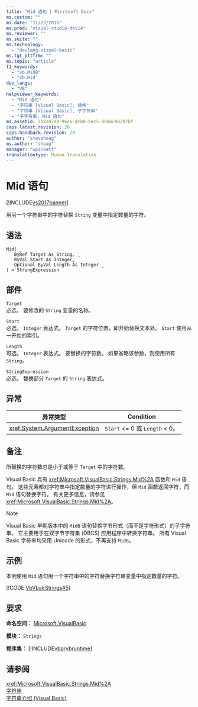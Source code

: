 ```yaml
---
title: "Mid 语句 | Microsoft Docs"
ms.custom: ""
ms.date: "11/23/2016"
ms.prod: "visual-studio-dev14"
ms.reviewer: ""
ms.suite: ""
ms.technology: 
  - "devlang-visual-basic"
ms.tgt_pltfrm: ""
ms.topic: "article"
f1_keywords: 
  - "vb.MidB"
  - "vb.Mid"
dev_langs: 
  - "VB"
helpviewer_keywords: 
  - "Mid 语句"
  - "字符串 [Visual Basic], 替换"
  - "字符串 [Visual Basic], 子字符串"
  - "子字符串, Mid 语句"
ms.assetid: 2b82d7a8-9646-4cb0-bec5-80abc98297bf
caps.latest.revision: 20
caps.handback.revision: 20
author: "stevehoag"
ms.author: "shoag"
manager: "wpickett"
translationtype: Human Translation
---
```

# Mid 语句
[!INCLUDE[vs2017banner](../../../csharp/includes/vs2017banner.md)]

用另一个字符串中的字符替换 `String` 变量中指定数量的字符。  
  
## 语法  
  
```  
Mid( _  
   ByRef Target As String, _  
   ByVal Start As Integer, _  
   Optional ByVal Length As Integer _  
) = StringExpression  
```  
  
## 部件  
 `Target`  
 必选。  要修改的 `String` 变量的名称。  
  
 `Start`  
 必选。  `Integer` 表达式。  `Target` 的字符位置，即开始替换文本处。  `Start` 使用从一开始的索引。  
  
 `Length`  
 可选。  `Integer` 表达式。  要替换的字符数。  如果省略该参数，则使用所有 `String`。  
  
 `StringExpression`  
 必选。  替换部分 `Target` 的 `String` 表达式。  
  
## 异常  
  
|异常类型|Condition|  
|----------|---------------|  
|<xref:System.ArgumentException>|`Start` \<\= 0 或 `Length` \< 0。|  
  
## 备注  
 所替换的字符数总是小于或等于 `Target` 中的字符数。  
  
 Visual Basic 具有 <xref:Microsoft.VisualBasic.Strings.Mid%2A> 函数和 `Mid` 语句。  这些元素都对字符串中指定数量的字符进行操作，但 `Mid` 函数返回字符，而 `Mid` 语句替换字符。  有关更多信息，请参见 <xref:Microsoft.VisualBasic.Strings.Mid%2A>。  
  
> [!NOTE]
>  Visual Basic 早期版本中的 `MidB` 语句替换字节形式（而不是字符形式）的子字符串。  它主要用于在双字节字符集 \(DBCS\) 应用程序中转换字符串。  所有 Visual Basic 字符串均采用 Unicode 的形式，不再支持 `MidB`。  
  
## 示例  
 本例使用 `Mid` 语句用一个字符串中的字符替换字符串变量中指定数量的字符。  
  
 [!CODE [VbVbalrStrings#5](../CodeSnippet/VS_Snippets_VBCSharp/VbVbalrStrings#5)]  
  
## 要求  
 **命名空间：** [Microsoft.VisualBasic](../../../visual-basic/language-reference/runtime-library-members.md)  
  
 **模块：** `Strings`  
  
 **程序集：** [!INCLUDE[vbprvbruntime](../../../visual-basic/language-reference/objects/includes/vbprvbruntime_md.md)]  
  
## 请参阅  
 <xref:Microsoft.VisualBasic.Strings.Mid%2A>   
 [字符串](../../../visual-basic/programming-guide/language-features/strings/index.md)   
 [字符串介绍 \(Visual Basic\)](../../../visual-basic/programming-guide/language-features/strings/introduction-to-strings.md)